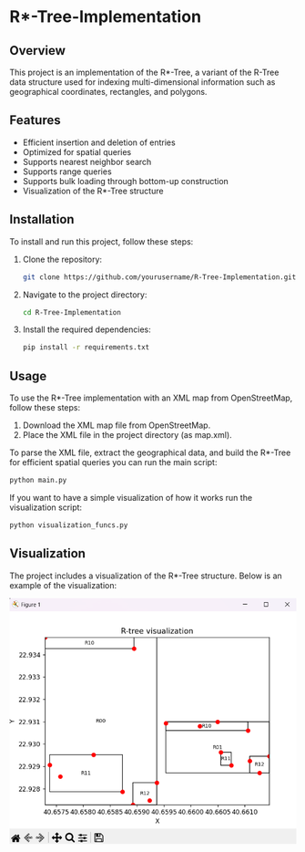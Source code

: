 # R*-Tree-Implementation
## Overview
This project is an implementation of the R*-Tree, a variant of the R-Tree data structure used for indexing multi-dimensional information such as geographical coordinates, rectangles, and polygons.

## Features
- Efficient insertion and deletion of entries
- Optimized for spatial queries
- Supports nearest neighbor search
- Supports range queries
- Supports bulk loading through bottom-up construction
- Visualization of the R*-Tree structure

## Installation
To install and run this project, follow these steps:
1. Clone the repository:
    ```sh
    git clone https://github.com/yourusername/R-Tree-Implementation.git
    ```
2. Navigate to the project directory:
    ```sh
    cd R-Tree-Implementation
    ```
3. Install the required dependencies:
    ```sh
    pip install -r requirements.txt
    ```


   
## Usage
To use the R*-Tree implementation with an XML map from OpenStreetMap, follow these steps:

1. Download the XML map file from OpenStreetMap.
2. Place the XML file in the project directory (as map.xml).

To parse the XML file, extract the geographical data, and build the R*-Tree for efficient spatial queries
you can run the main script:
```sh
python main.py
```
If you want to have a simple visualization of how it works run the visualization script:
```sh
python visualization_funcs.py
```


## Visualization
The project includes a visualization of the R*-Tree structure. Below is an example of the visualization:

![R*-Tree Visualization](visualization.png)


